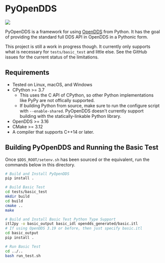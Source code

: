 # PyOpenDDS

[![](https://github.com/oci-labs/pyopendds/workflows/pyopendds/badge.svg)](
  https://github.com/oci-labs/pyopendds/actions?query=workflow%3Apyopendds)

PyOpenDDS is a framework for using
[OpenDDS](https://github.com/objectcomputing/OpenDDS) from Python. It has the
goal of providing the standard full DDS API in OpenDDS in a Pythonic form.

This project is still a work in progress though. It currently only supports
what is necessary for `tests/basic_test` and little else. See the GitHub issues
for the current status of the limitations.

## Requirements

- Tested on Linux, macOS, and Windows
- CPython >= 3.7
  - This uses the C API of CPython, so other Python implementations like PyPy
    are not offically supported.
  - If building Python from source, make sure to run the configure script with
    `--enable-shared`. PyOpenDDS doesn't currently support building with the
    statically-linkable Python library.
- OpenDDS >= 3.16
- CMake >= 3.12
- A compiler that supports C++14 or later.

## Building PyOpenDDS and Running the Basic Test

Once `$DDS_ROOT/setenv.sh` has been sourced or the equivalent, run the commands
below in this directory.

```sh
# Build and Install PyOpenDDS
pip install .

# Build Basic Test
cd tests/basic_test
mkdir build
cd build
cmake ..
make

# Build and Install Basic Test Python Type Support
itl2py -o basic_output basic_idl opendds_generated/basic.itl
# If using OpenDDS 3.19 or before, then just specify basic.itl
cd basic_output
pip install .

# Run Basic Test
cd ../..
bash run_test.sh
```
